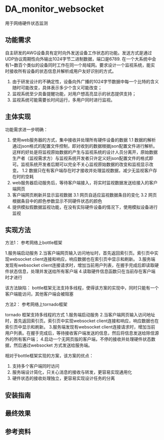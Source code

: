 # DA_monitor_websocket
用于网络硬件状态监测

## 功能需求
自主研发的AWG设备具有定时向外发送设备工作状态的功能。发送方式是通过UDP协议周期性向外输出1024字节二进制数据，端口是6789. 在一个大系统中会有1~数百个类似的设备同时工作在同一个局域网。要求设计一个监视系统，能实时接收所有设备的状态信息并解析成用户友好识别的方式。
1. 由于研发设计的不确定性，设备向外广播的1024字节数据中每一个比特的含义随时可能改变，具体表示多少个含义可能改变；
2. 监视系统至少具备提醒功能，对用户想高亮显示的状态提供支持；
3. 监视系统可能需要长时间运行，多用户同时进行监视。

## 主体实现
功能需求进一步明确：
1. 使用web服务器的方式，集中接收并处理所有硬件设备的数据
1.1 数据的解析通过json格式的配置文件控制，即对收到的数据根据json配置文件进行解析。这样的好处是将监视原始数据的产生与监视系统的设计人员分离开，原始数据生产者（监视需求方）与监视系统开发者只许定义好json配置文件的格式即可。监视系统开发者后期可以完全不关心监视原始数据的改变和监视显示改变。
1.2 数据只在有客户端存在时才接收并处理监视数据，减少无监视客户存在时的空耗
2. web服务器启动服务后，等待客户端接入，将实时监视数据发送给接入的客户端网页
3. 客户端网页刷新并显示监视数据
3.1 网页自适应监视数据条目的变化
3.2 网页根据条目中的颜色参数显示不同硬件状态的颜色
4. 提供模拟假数据监视功能，在没有实际硬件设备的情况下，使用模拟设备进行监视

## 实现方法
方法1：
参考网络上bottle框架

1.服务端启动服务
2.当客户端网页输入访问地址时，首先返回索引页。索引页中实现websocket client连接和响应，响应数据也在索引页中显示和刷新。
3.服务端发现有websocket client连接请求时，增加当前用户列表，在握手完成后即读取硬件状态信息，处理并发送给所有客户端
4.读取硬件信息函数只在当前存在客户端时才进行

该方法缺陷：
bottle框架无法支持多线程，使得该方案的实现中，同时只能有一个客户端能访问，其他客户端会被阻塞

方法2：
参考网络上tornado框架

tornado 框架支持多线程的方式
1.服务端启动服务
2.当客户端网页输入访问地址时，首先返回索引页。索引页中实现websocket client连接和响应，响应数据也在索引页中显示和刷新。
3.服务端发现有websocket client连接请求时，增加当前用户列表。在握手完成后，等待接收客户端发送的信息，然后将信息发送给除信源外的所有客户端；
4.启动一个无网页版的客户端，不停的接收并处理硬件状态数据，然后通过websocket 方式发送给服务端。

相对于bottle框架实现的方案，该方案的优点：
1. 支持多个客户端同时访问
2. 服务端设计简化，只关心消息的接收与转发，更容易实现通用化
3. 硬件状态的接收处理独立，更容易实现设计任务的分离

## 安装指南

## 最终效果

## 参考资料

